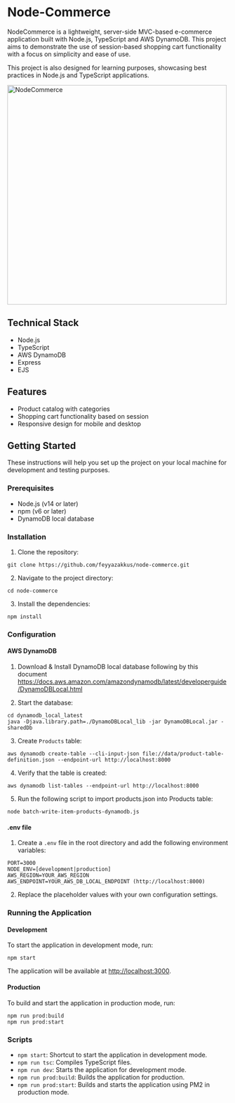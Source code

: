 
# Node-Commerce
NodeCommerce is a lightweight, server-side MVC-based e-commerce application built with Node.js, TypeScript and AWS DynamoDB. This project aims to demonstrate the use of session-based shopping cart functionality with a focus on simplicity and ease of use.

This project is also designed for learning purposes, showcasing best practices in Node.js and TypeScript applications.

<img src="https://github.com/user-attachments/assets/d8267e88-f736-480f-a3f2-8a11fde42ab5" width="500" alt="NodeCommerce">

## Technical Stack
- Node.js
- TypeScript
- AWS DynamoDB
- Express
- EJS

## Features
- Product catalog with categories
- Shopping cart functionality based on session
- Responsive design for mobile and desktop

## Getting Started
These instructions will help you set up the project on your local machine for development and testing purposes.

### Prerequisites
- Node.js (v14 or later)
- npm (v6 or later)
- DynamoDB local database

### Installation

1. Clone the repository:

```
git clone https://github.com/feyyazakkus/node-commerce.git
```

2. Navigate to the project directory:

```
cd node-commerce
```

3. Install the dependencies:

```
npm install
```


### Configuration

#### AWS DynamoDB

1. Download & Install DynamoDB local database following by this document https://docs.aws.amazon.com/amazondynamodb/latest/developerguide/DynamoDBLocal.html

2. Start the database:

```
cd dynamodb_local_latest
java -Djava.library.path=./DynamoDBLocal_lib -jar DynamoDBLocal.jar -sharedDb
```

3. Create `Products`  table:

```
aws dynamodb create-table --cli-input-json file://data/product-table-definition.json --endpoint-url http://localhost:8000
```

4. Verify that the table is created:

```
aws dynamodb list-tables --endpoint-url http://localhost:8000
```

5. Run the following script to import products.json into Products table:

```
node batch-write-item-products-dynamodb.js
```

#### .env file

1. Create a `.env` file in the root directory and add the following environment variables:

```
PORT=3000
NODE_ENV=[development|production]
AWS_REGION=YOUR_AWS_REGION
AWS_ENDPOINT=YOUR_AWS_DB_LOCAL_ENDPOINT (http://localhost:8000)
```
2. Replace the placeholder values with your own configuration settings.


### Running the Application

#### Development
To start the application in development mode, run:

```
npm start
```

The application will be available at [http://localhost:3000](http://localhost:3000).

#### Production
To build and start the application in production mode, run:

```
npm run prod:build
npm run prod:start
```

### Scripts

- `npm start`: Shortcut to start the application in development mode.
- `npm run tsc`: Compiles TypeScript files.
- `npm run dev`: Starts the application for development mode.
- `npm run prod:build`: Builds the application for production.
- `npm run prod:start`: Builds and starts the application using PM2 in production mode.
